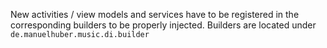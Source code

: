 New activities / view models and services have to be registered in the corresponding builders to be properly injected.
Builders are located under `de.manuelhuber.music.di.builder`